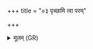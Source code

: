 +++
title = "०३ पृच्छामि त्वा परम्"

+++
<details><summary>मूलम् (GR)</summary>

पृच्छामि त्वा परम् अन्तं पृथिव्याः  
पृच्छामि त्वा भुवनस्य नाभिम् ।  
पृच्छामि त्वा वृष्णो अश्वस्य रेतो  
वाचः पृच्छामि परमं व्योम ॥
</details>